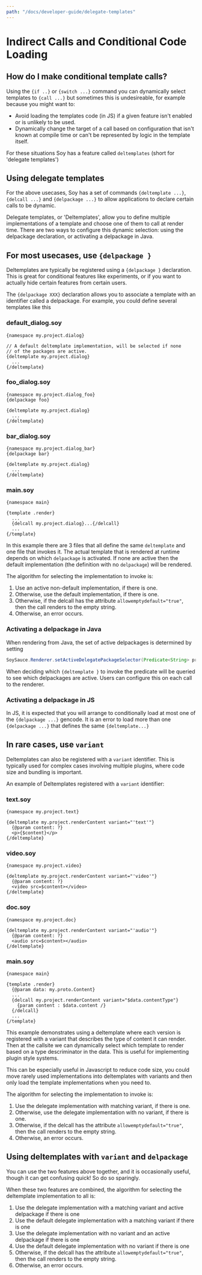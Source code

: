 ```yaml
---
path: "/docs/developer-guide/delegate-templates"
---
```


# Indirect Calls and Conditional Code Loading

## How do I make conditional template calls?

Using the `{if ..}` or `{switch ...}` command you can dynamically select
templates to `{call ...}` but sometimes this is undesireable, for example
because you might want to:

- Avoid loading the templates code (in JS) if a given feature isn't enabled or
  is unlikely to be used.
- Dynamically change the target of a call based on configuration that isn't
  known at compile time or can't be represented by logic in the template
  itself.

For these situations Soy has a feature called `deltemplates` (short for
'delegate templates')

## Using delegate templates

For the above usecases, Soy has a set of commands `{deltemplate ...}`, `{delcall ...}` and `{delpackage ...}` to allow applications to declare certain calls to
be dynamic.

Delegate templates, or 'Deltemplates', allow you to define multiple
implementations of a template and choose one of them to call at render time.
There are two ways to configure this dynamic selection: using the delpackage
declaration, or activating a delpackage in Java.

## For most usecases, use `{delpackage }`

Deltemplates are typically be registered using a `{delpackage }` declaration.
This is great for conditional features like experiments, or if you want to
actually hide certain features from certain users.

The `{delpackage XXX}` declaration allows you to associate a template with an
identifier called a delpackage. For example, you could define several templates
like this

### default_dialog.soy

```soy
{namespace my.project.dialog}

// A default deltemplate implementation, will be selected if none
// of the packages are active.
{deltemplate my.project.dialog}
  ...
{/deltemplate}
```

### foo_dialog.soy

```soy
{namespace my.project.dialog_foo}
{delpackage foo}

{deltemplate my.project.dialog}
  ...
{/deltemplate}
```

### bar_dialog.soy

```soy
{namespace my.project.dialog_bar}
{delpackage bar}

{deltemplate my.project.dialog}
  ...
{/deltemplate}
```

### main.soy

```soy
{namespace main}

{template .render}
  ...
  {delcall my.project.dialog}...{/delcall}
  ...
{/template}
```

In this example there are 3 files that all define the same `deltemplate` and one
file that invokes it. The actual template that is rendered at runtime depends on
which `delpackage` is activated. If none are active then the default
implementation (the definition with no `delpackage`) will be rendered.

The algorithm for selecting the implementation to invoke is:

1.  Use an active non-default implementation, if there is one.
1.  Otherwise, use the default implementation, if there is one.
1.  Otherwise, if the delcall has the attribute `allowemptydefault="true"`, then
    the call renders to the empty string.
1.  Otherwise, an error occurs.

### Activating a delpackage in Java

When rendering from Java, the set of active delpackages is determined by setting

```java
SoySauce.Renderer.setActiveDelegatePackageSelector(Predicate<String> predicate)
```

When deciding which `{deltemplate }` to invoke the predicate will be queried to
see which delpackages are active. Users can configure this on each call to the
renderer.

### Activating a delpackage in JS

In JS, it is expected that you will arrange to conditionally load at most one of
the `{delpackage ...}` gencode. It is an error to load more than one
`{delpackage ...}` that defines the same `{deltemplate...}`

## In rare cases, use `variant`

Deltemplates can also be registered with a `variant` identifier. This is
typically used for complex cases involving multiple plugins, where code size and
bundling is important.

An example of Deltemplates registered with a `variant` identifier:

### text.soy

```soy
{namespace my.project.text}

{deltemplate my.project.renderContent variant="'text'"}
  {@param content: ?}
  <p>{$content}</p>
{/deltemplate}
```

### video.soy

```soy
{namespace my.project.video}

{deltemplate my.project.renderContent variant="'video'"}
  {@param content: ?}
  <video src=$content></video>
{/deltemplate}
```

### doc.soy

```soy
{namespace my.project.doc}

{deltemplate my.project.renderContent variant="'audio'"}
  {@param content: ?}
  <audio src=$content></audio>
{/deltemplate}
```

### main.soy

```soy
{namespace main}

{template .render}
  {@param data: my.proto.Content}
  ...
  {delcall my.project.renderContent variant="$data.contentType"}
    {param content : $data.content /}
  {/delcall}
  ...
{/template}
```

This example demonstrates using a deltemplate where each version is registered
with a variant that describes the type of content it can render. Then at the
callsite we can dynamically select which template to render based on a type
descriminator in the data. This is useful for implementing plugin style systems.

This can be especially useful in Javascript to reduce code size, you could move
rarely used implementations into deltemplates with variants and then only load
the template implementations when you need to.

The algorithm for selecting the implementation to invoke is:

1.  Use the delegate implementation with matching variant, if there is one.
1.  Otherwise, use the delegate implementation with no variant, if there is one.
1.  Otherwise, if the delcall has the attribute `allowemptydefault="true"`, then
    the call renders to the empty string.
1.  Otherwise, an error occurs.

## Using deltemplates with `variant` and `delpackage`

You can use the two features above together, and it is occasionally useful,
though it can get confusing quick! So do so sparingly.

When these two features are combined, the algorithm for selecting the
deltemplate implementation to all is:

1.  Use the delegate implementation with a matching variant and active
    delpackage if there is one
1.  Use the default delegate implementation with a matching variant if there is
    one
1.  Use the delegate implementation with no variant and an active delpackage if
    there is one
1.  Use the default delegate implementation with no variant if there is one
1.  Otherwise, if the delcall has the attribute `allowemptydefault="true"`, then
    the call renders to the empty string.
1.  Otherwise, an error occurs.
